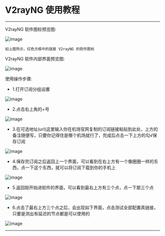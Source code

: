 # V2rayNG 使用教程

----------------------

V2rayNG 软件图标预览图:

![image](/picture/中文版机场帮助文档/13.png)

    如上图所示，红色方框中的就是 V2rayNG 的软件图标

V2rayNG 软件内部界面预览图:

![image](/picture/中文版机场帮助文档/14.png)

使用操作步骤:

- 1.打开订阅分组设置

![image](/picture/中文版机场帮助文档/15.png)

- 2.点击右上角的+号

![image](/picture/中文版机场帮助文档/16.png)

- 3.在可选地址(url)这里输入你在机场官网复制的订阅链接粘贴到此处，上方的备注随便写，只要你记得住是哪个机场就行了，完成后点击一下上方的勾√保存订阅

![image](/picture/中文版机场帮助文档/17.png)

- 4.保存完订阅之后返回上一个界面，可以看到在右上方有一个像圈圈一样的东西，点一下这个东西，就可以将订阅下载到你的手机上

![image](/picture/中文版机场帮助文档/18.png)

- 5.返回刚开始进软件的界面，可以看到最右上方有三个点，点一下那三个点

![image](/picture/中文版机场帮助文档/20.png)

- 6.点击了最右上方三个点之后，会出现如下界面，点击测试全部配置真链接，只要是测出有延迟的节点都是可以使用的

![image](/picture/中文版机场帮助文档/19.png)

----------------------
